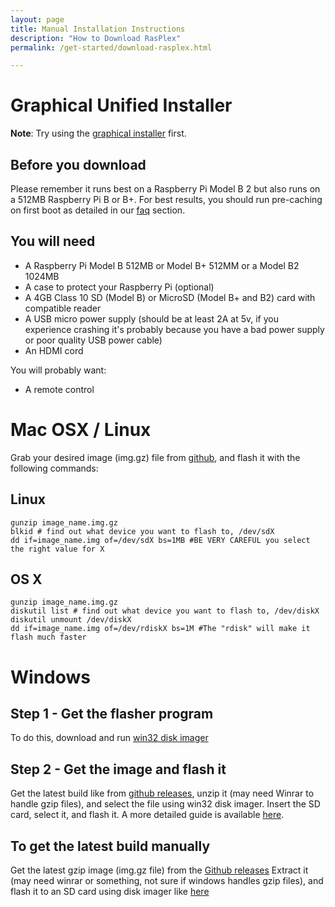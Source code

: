 ```yaml
---
layout: page 
title: Manual Installation Instructions
description: "How to Download RasPlex"
permalink: /get-started/download-rasplex.html

---
```



# Graphical Unified Installer

**Note**: Try using the <a href="https://github.com/RasPlex/RasPlex/releases" target="_blank">graphical installer</a> first.

##  Before you download

Please remember it runs best on a Raspberry Pi Model B 2 but also runs on a 512MB Raspberry Pi B or B+. For best results, you should run pre-caching on first boot as detailed in our [faq](/docs/faq.html) section.

## You will need

+ A Raspberry Pi Model B 512MB or Model B+ 512MM or a Model B2 1024MB
+ A case to protect your Raspberry Pi (optional)
+ A 4GB Class 10 SD (Model B) or MicroSD (Model B+ and B2) card with compatible reader
+ A USB micro power supply (should be at least 2A at 5v, if you experience crashing it's probably because you have a bad power supply or poor quality USB power cable)
+ An HDMI cord

You will probably want:

+ A remote control

# Mac OSX / Linux

Grab your desired image (img.gz) file from <a href="https://github.com/RasPlex/RasPlex/releases" target="_blank">github</a>, and flash it with the following commands:

## Linux
```
gunzip image_name.img.gz
blkid # find out what device you want to flash to, /dev/sdX
dd if=image_name.img of=/dev/sdX bs=1MB #BE VERY CAREFUL you select the right value for X
```

## OS X
```
gunzip image_name.img.gz
diskutil list # find out what device you want to flash to, /dev/diskX
diskutil unmount /dev/diskX
dd if=image_name.img of=/dev/rdiskX bs=1M #The "rdisk" will make it flash much faster
```

# Windows

## Step 1 - Get the flasher program

To do this, download and run <a href="http://sourceforge.net/projects/win32diskimager/">win32 disk imager</a> 

## Step 2 - Get the image and flash it

Get the latest build like from <a href="https://github.com/RasPlex/RasPlex/releases">github releases</a>, unzip it (may need Winrar to handle gzip files), and select the file using win32 disk imager. Insert the SD card, select it, and flash it. A more detailed guide is available <a href="http://squirrelhosting.co.uk/hosting-blog/hosting-blog-info.php?id=36" target="_blank">here</a>.

## To get the latest build manually

Get the latest gzip image (img.gz file) from the <a href="https://github.com/RasPlex/RasPlex/releases">Github releases</a> Extract it (may need winrar or something, not sure if windows handles gzip files), and flash it to an SD card using disk imager like <a href="http://squirrelhosting.co.uk/hosting-blog/hosting-blog-info.php?id=36" target="_blank">here</a>

